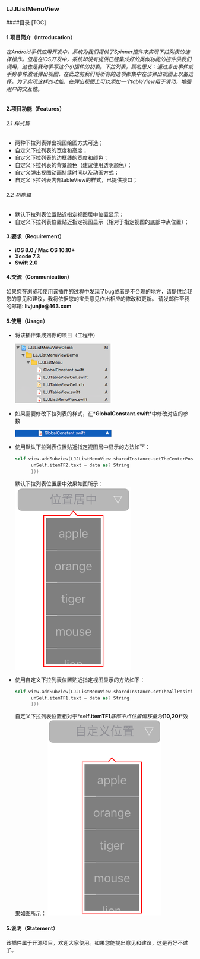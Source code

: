 ### LJJListMenuView
####目录
[TOC]
#### 1.项目简介（Introducation）
###### 在Android手机应用开发中，系统为我们提供了Spinner控件来实现下拉列表的选择操作。但是在iOS开发中，系统却没有提供已经集成好的类似功能的控件供我们调用，这也是我动手写这个小插件的初衷。下拉列表，顾名思义：通过点击事件或手势事件激活弹出视图，在此之前我们将所有的选项都集中在该弹出视图上以备选择。为了实现这样的功能，在弹出视图上可以添加一个tableView用于滑动，增强用户的交互性。

#### 2.项目功能（Features） 
###### 2.1 样式篇
- 两种下拉列表弹出视图绘图方式可选；
- 自定义下拉列表的宽度和高度；
- 自定义下拉列表的边框线的宽度和颜色；
- 自定义下拉列表的背景颜色（建议使用透明颜色）；
- 自定义弹出视图动画持续时间以及动画方式；
- 自定义下拉列表内部tableView的样式，已提供接口；

###### 2.2 功能篇
- 默认下拉列表位置贴近指定视图居中位置显示；
- 自定义下拉列表位置贴近指定视图显示（相对于指定视图的底部中点位置）；

#### 3.要求（Requirement）
- **iOS 8.0 / Mac OS 10.10+**
- **Xcode 7.3**
- **Swift 2.0**

#### 4.交流（Communication）
  如果您在浏览和使用该插件的过程中发现了bug或者是不合理的地方，请提供给我您的意见和建议，我将依据您的宝贵意见作出相应的修改和更新。
请发邮件至我的邮箱:  **__livjunjie@163.com__**

#### 5.使用（Usage）
- 将该插件集成到你的项目（工程中）

    ![集成](https://github.com/LutteMars/LJJListMenuView/blob/master/Pictures/add.png)
- 如果需要修改下拉列表的样式，在*__GlobalConstant.swift__*中修改对应的参数

    ![全局常量](https://github.com/LutteMars/LJJListMenuView/blob/master/Pictures/globalconstant.png)
- 使用默认下拉列表位置贴近指定视图居中显示的方法如下：

    ```Swift
    self.view.addSubview(LJJListMenuView.sharedInstance.setTheCenterPositionOfPopView(self.itemTF2, dataArray:self.dataArray,resultHandler: { (data) in
          unSelf.itemTF2.text = data as? String
          }))
    ```
  默认下拉列表位置居中效果如图所示：
  ![位置居中](https://github.com/LutteMars/LJJListMenuView/blob/master/Pictures/center.png)
  
- 使用自定义下拉列表位置贴近指定视图显示的方法如下：

    ```Swift
    self.view.addSubview(LJJListMenuView.sharedInstance.setTheAllPositionsOfPopView(self.itemTF1, popViewPosition: PopViewPositon.CUSTOM,offSize: CGPointMake(10, 20), dataArray: self.dataArray, resultHandler: { (data) in
          unSelf.itemTF1.text = data as? String
          }))
    ```
  自定义下拉列表位置相对于*__self.itemTF1__*底部中点位置偏移量为*__(10,20)__*效果如图所示：
  ![自定义位置](https://github.com/LutteMars/LJJListMenuView/blob/master/Pictures/custom.png)
  
#### 5.说明（Statement）
  该插件属于开源项目，欢迎大家使用。如果您能提出意见和建议，这是再好不过了。
